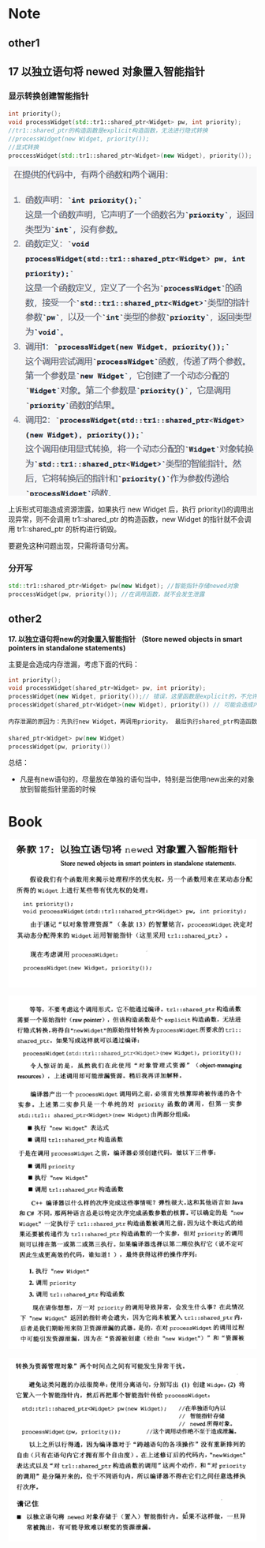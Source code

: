 # Note

## other1

## 17 以独立语句将 newed 对象置入智能指针

### 显示转换创建智能指针

```cpp
int priority();
void processWidget(std::tr1::shared_ptr<Widget> pw, int priority);
//tr1::shared_ptr的构造函数是explicit构造函数，无法进行隐式转换
//processWidget(new Widget, priority()); 
//显式转换
proccessWidget(std::tr1::shared_ptr<Widget>(new Widget), priority());
```



![image-20230507172911586](image/image-20230507172950460.png)

上诉形式可能造成资源泄露，如果执行 new Widget 后，执行 priority()的调用出现异常，则不会调用 tr1::shared_ptr 的构造函数，new Widget 的指针就不会调用 tr1::shared_ptr 的析构进行销毁。

要避免这种问题出现，只需将语句分离。

### 分开写

```cpp
std::tr1::shared_ptr<Widget> pw(new Widget); //智能指针存储newed对象
proccessWidget(pw, priority()); //在调用函数，就不会发生泄露
```

## other2

**17. 以独立语句将new的对象置入智能指针 （Store newed objects in smart pointers in standalone statements)**

主要是会造成内存泄漏，考虑下面的代码：
    

```cpp
int priority();
void processWidget(shared_ptr<Widget> pw, int priority);
processWidget(new Widget, priority());// 错误，这里函数是explicit的，不允许隐式转换（shared_ptr需要给他一个普通的原始指针
processWidget(shared_ptr<Widget>(new Widget), priority()) // 可能会造成内存泄漏

内存泄漏的原因为：先执行new Widget，再调用priority， 最后执行shared_ptr构造函数，那么当priority的调用发生异常的时候，new Widget返回的指针就会丢失了。当然不同编译器对上面这个代码的执行顺序不一样。所以安全的做法是：

shared_ptr<Widget> pw(new Widget)
processWidget(pw, priority())
```

总结：

+ 凡是有new语句的，尽量放在单独的语句当中，特别是当使用new出来的对象放到智能指针里面的时候

# Book

![image-20230507172136251](image/image-20230507172136251.png)

![image-20230507172143322](image/image-20230507172143322.png)

![image-20230507172149457](image/image-20230507172149457.png)